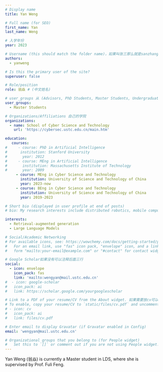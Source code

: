 ```yaml
---
# Display name
title: Yan Weng

# Full name (for SEO)
first_name: Yan
last_name: Weng

# 入学年份
year: 2023

# Username (this should match the folder name)，如果叫张三那么就是sanzhang
authors:
  - yanweng

# Is this the primary user of the site? 
superuser: false

# Role/position 
role: 翁焱 # (中文姓名)

# user_groups 从 (Advisors, PhD Students, Master Students, Undergraduate) 从这四个里面选
user_groups:
  - Master Students

# Organizations/Affiliations 自己的学院
organizations:
  - name: School of Cyber Science and Technology
    url: 'https://cybersec.ustc.edu.cn/main.htm'

education:
   courses:
#     - course: PhD in Artificial Intelligence
#      institution: Stanford University
#       year: 2012
#     - course: MEng in Artificial Intelligence
#       institution: Massachusetts Institute of Technology
#       year: 2009
     - course: MEng in Cyber Science and Technology
       institution: University of Science and Technology of China
       year: 2023-now
     - course: BEng in Cyber Science and Technology
       institution: University of Science and Technology of China
       year: 2019-2023

# Short bio (displayed in user profile at end of posts)
# bio: My research interests include distributed robotics, mobile computing and programmable matter.

interests:
  - Retrieval-augmented generation
  - Large Language Models

# Social/Academic Networking
# For available icons, see: https://wowchemy.com/docs/getting-started/page-builder/#icons
#   For an email link, use "fas" icon pack, "envelope" icon, and a link in the
#   form "mailto:your-email@example.com" or "#contact" for contact widget.

# Google Scholar如果没有可以注释后面三行
social:
  - icon: envelope
    icon_pack: fas
    link: 'mailto:wengyan@mail.ustc.edu.cn'
#  - icon: google-scholar
#   icon_pack: ai
#   link: https://scholar.google.com/yourgooglescholar

# Link to a PDF of your resume/CV from the About widget. 如果需要放cv可以发给我
# To enable, copy your resume/CV to `static/files/cv.pdf` and uncomment the lines below.
# - icon: cv
#   icon_pack: ai
#   link: files/cv.pdf

# Enter email to display Gravatar (if Gravatar enabled in Config)
email: 'wengyan@mail.ustc.edu.cn'

# Organizational groups that you belong to (for People widget)
#   Set this to `[]` or comment out if you are not using People widget.
---
```


Yan Weng (翁焱) is currently a Master student in LDS, where she is supervised by Prof. Fuli Feng.
